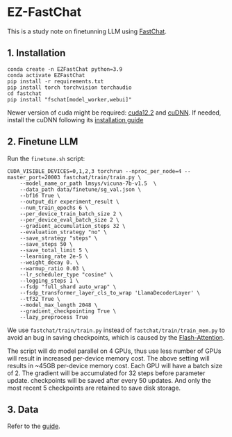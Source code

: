 # EZ-FastChat
This is a study note on finetunning LLM using [FastChat](https://github.com/lm-sys/FastChat).

## 1. Installation
```
conda create -n EZFastChat python=3.9
conda activate EZFastChat
pip install -r requirements.txt
pip install torch torchvision torchaudio
cd fastchat
pip install "fschat[model_worker,webui]"
```
Newer version of cuda might be required:
[cuda12.2](https://developer.nvidia.com/cuda-12-2-0-download-archive) and [cuDNN](https://developer.nvidia.com/rdp/cudnn-download). 
If needed, install the cuDNN following its [installation guide](https://docs.nvidia.com/deeplearning/cudnn/install-guide/index.html#install-linux)


## 2. Finetune LLM
Run the `finetune.sh` script:
```
CUDA_VISIBLE_DEVICES=0,1,2,3 torchrun --nproc_per_node=4 --master_port=20003 fastchat/train/train.py \
    --model_name_or_path lmsys/vicuna-7b-v1.5  \
    --data_path data/finetune/sg_val.json \
    --bf16 True \
    --output_dir experiment_result \
    --num_train_epochs 6 \
    --per_device_train_batch_size 2 \
    --per_device_eval_batch_size 2 \
    --gradient_accumulation_steps 32 \
    --evaluation_strategy "no" \
    --save_strategy "steps" \
    --save_steps 50 \
    --save_total_limit 5 \
    --learning_rate 2e-5 \
    --weight_decay 0. \
    --warmup_ratio 0.03 \
    --lr_scheduler_type "cosine" \
    --logging_steps 1 \
    --fsdp "full_shard auto_wrap" \
    --fsdp_transformer_layer_cls_to_wrap 'LlamaDecoderLayer' \
    --tf32 True \
    --model_max_length 2048 \
    --gradient_checkpointing True \
    --lazy_preprocess True
```
We use `fastchat/train/train.py` instead of `fastchat/train/train_mem.py` to avoid an bug in saving checkpoints, which is caused by the [Flash-Attention](https://github.com/Dao-AILab/flash-attention). 

The script will do model parallel on 4 GPUs, thus use less number of GPUs will result in increased per-device memory cost. The above setting will results in ~45GB per-device memory cost. Each GPU will have a batch size of 2. The gradient will be accumulated for 32 steps before parameter update. checkpoints will be saved after every 50 updates. And only the most recent 5 checkpoints are retained to save disk storage. 

## 3. Data
Refer to the [guide](https://github.com/puar-playground/EZ-FastChat/tree/main/data).
